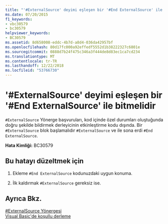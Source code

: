 ```yaml
---
title: "'#ExternalSource' deyimi eşleşen bir '#End ExternalSource' ile bitmelidir"
ms.date: 07/20/2015
f1_keywords:
- vbc30579
- bc30579
helpviewer_keywords:
- BC30579
ms.assetid: 8d658008-eddc-4b7d-a8d4-036da42957bf
ms.openlocfilehash: 80d17fc000a92effedf5552d1b38222327c6801e
ms.sourcegitcommit: 0888d7b24f475c346a3f444de8d83ec1ca7cd234
ms.translationtype: MT
ms.contentlocale: tr-TR
ms.lasthandoff: 12/22/2018
ms.locfileid: "53766730"
---
```

# <a name="externalsource-statement-must-end-with-a-matching-end-externalsource"></a>'#ExternalSource' deyimi eşleşen bir '#End ExternalSource' ile bitmelidir
`#ExternalSource` Yönerge başvuruları, kod içinde özel durumları oluştuğunda doğru şekilde bildirmek derleyicinin etkinleştirme kodu dışında. Bir `#ExternalSource` blok başlamalıdır `#ExternalSource` ve ile sona erdi `#End ExternalSource`.  
  
 **Hata Kimliği:** BC30579  
  
## <a name="to-correct-this-error"></a>Bu hatayı düzeltmek için  
  
1.  Ekleme `#End ExternalSource` kodunuzdaki uygun konuma.  
  
2.  İlk kaldırmak `#ExternalSource` gereksiz ise.  
  
## <a name="see-also"></a>Ayrıca Bkz.  
 [#ExternalSource Yönergesi](../../visual-basic/language-reference/directives/externalsource-directive.md)  
 [Visual Basic'de koşullu derleme](~/docs/visual-basic/programming-guide/program-structure/conditional-compilation.md)

